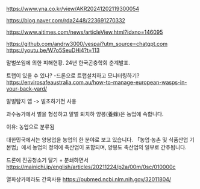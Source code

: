 
 https://www.yna.co.kr/view/AKR20241202119300054

 https://blog.naver.com/rda2448/223691270332

 https://www.aitimes.com/news/articleView.html?idxno=146095

 https://github.com/andrw3000/vespai?utm_source=chatgpt.com
 https://youtu.be/W7o5SeuDHi4?t=113


말벌쏘임에 의한 피해현황. 24년 한국곤충학회 춘계발표.


 
트랩이 있을 수 있나?
-드론으로 트랩설치하고 모니터링하기?
https://envirosafeaustralia.com.au/how-to-manage-european-wasps-in-your-back-yard/



말벌탐지 앱 -> 
벌초하기전 사용

과수농가에서
벌을 형성하고 말벌 퇴치하
양봉(養蜂)은 농업에 속합니다.

이유:
농업으로 분류됨

대한민국에서는 양봉업을 농업의 한 분야로 보고 있습니다.
「농업·농촌 및 식품산업 기본법」에서 농업의 정의에 축산업이 포함되며, 양봉도 축산업의 일부로 간주됩니다.




드론에 진공청소기 달기 + 분쇄하면서 
https://mainichi.jp/english/articles/20211224/p2a/00m/0sc/010000c

열화상카메라도 간혹사용
https://pubmed.ncbi.nlm.nih.gov/32011804/



